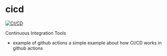 # cicd

[![CI/CD](https://github.com/kalwar/cicd/actions/workflows/main.yml/badge.svg?branch=main)](https://github.com/mikkebee/cicd/actions/workflows/main.yml)

Continuous Integration Tools

- example of github actions
  a simple example about how CI/CD works in github actions
